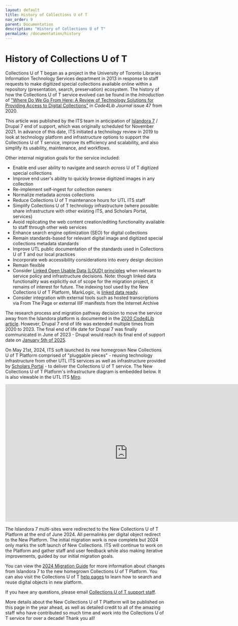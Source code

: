 ```yaml
---
layout: default
title: History of Collections U of T
nav_order: 9
parent: Documentation
description: "History of Collections U of T"
permalink: /documentation/history
---
```


# History of Collections U of T



Collections U of T began as a project in the University of Toronto Libraries Information Technology Services department in 2013 in response to staff requests to make digitized special collections available online within a repository (presentation, search, preservation) ecosystem. The history of how the Collections U of T service evolved can be found in the _Introduction_ of ["Where Do We Go From Here: A Review of Technology Solutions for Providing Access to Digital Collections"](https://journal.code4lib.org/articles/15000) in _Code4Lib Journal_ issue 47 from 2020.

This article was published by the ITS team in anticipation of [Islandora 7](https://wiki.lyrasis.org/display/ISLANDORA/Start) / Drupal 7 end of support, which was originally scheduled for November 2021. In advance of this date, ITS initiated a technology review in 2019 to look at technology platform and infrastructure options to support the Collections U of T service, improve its efficiency and scalability, and also simplify its usability, maintenance, and workflows. 

Other internal migration goals for the service included:
* Enable end user ability to navigate and search _across_ U of T digitized special collections
* Improve end user's ability to quickly browse digitized images in any collection 
* Re-implement self-ingest for collection owners 
* Normalize metadata across collections
* Reduce Collections U of T maintenance hours for UTL ITS staff
* Simplify Collections U of T technology infrastructure (where possible: share infrastructure with other existing ITS, and Scholars Portal, services)
* Avoid replicating the web content creation/editing functionality available to staff through other web services
* Enhance search engine optimization (SEO) for digital collections
* Remain standards-based for relevant digital image and digitized special collections metadata standards
* Improve UTL public documentation of the standards used in Collections U of T and our local practices
* Incorporate web accessibility considerations into every design decision
* Remain flexible
* Consider [Linked Open Usable Data (LOUD) principles](https://www.slideshare.net/slideshow/publishing-linked-open-usable-data/89234543) when relevant to service policy and infrastructure decisions. Note: though linked data functionality was explicitly out of scope for the migration project, it remains of interest for future. The indexing tool used by the New Collections U of T Platform, MarkLogic, is [linked data ready](https://www.progress.com/resources/papers/marklogic-semantics-whitepaper).
* Consider integration with external tools such as hosted transcriptions via From The Page or external IIIF manifests from the Internet Archive

The research process and migration pathway decision to move the service away from the Islandora platform is documented in the [2020 Code4Lib article](https://journal.code4lib.org/articles/15000). However, Drupal 7 end of life was extended multiple times from 2020 to 2023. The final end of life date for Drupal 7 was finally communicated in June of 2023 - Drupal would reach its final end of support date on [January 5th of 2025](https://www.drupal.org/psa-2023-06-07). 

On May 21st, 2024, ITS soft launched its new homegrown New Collections U of T Platform comprised of "pluggable pieces" - reusing technology infrastructure from other UTL ITS services as well as infrastructure provided by [Scholars Portal](https://ocul.on.ca/scholars-portal) - to deliver the Collections U of T service. The New Collections U of T Platform's infrastructure diagram is embedded below. It is also viewable in the UTL ITS [Miro](https://miro.com/app/board/uXjVM_vBtBc=/?share_link_id=757884216988). 

<iframe width="768" height="432" src="https://miro.com/app/live-embed/uXjVM_vBtBc=/?moveToViewport=-1663,2087,2432,1227&embedId=718971289571" frameborder="0" scrolling="no" allow="fullscreen; clipboard-read; clipboard-write" allowfullscreen></iframe>

The Islandora 7 multi-sites were redirected to the New Collections U of T Platform at the end of June 2024. All permalinks per digital object redirect to the New Platform. The initial migration work is now complete but 2024 only marks the soft launch of New Collections. ITS will continue to work on the Platform and gather staff and user feedback while also making iterative improvements, guided by our initial migration goals.

You can view the [2024 Migration Guide](https://utlib.github.io/collections-uoft/documentation/2024-migration-guide) for more information about changes from Islandora 7 to the new homegrown Collections U of T Platform. You can also visit the Collections U of T [help pages](https://collections.library.utoronto.ca/explore/help) to learn how to search and reuse digital objects in new platform. 

If you have any questions, please email [Collections U of T support staff](mailto:digitalinitiatives@library.utoronto.ca). 

More details about the New Collections U of T Platform will be published on this page in the year ahead, as well as detailed credit to all of the amazing staff who have contributed so much time and work into the Collections U of T service for over a decade! Thank you all!
